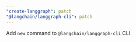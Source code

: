 ```yaml
---
"create-langgraph": patch
"@langchain/langgraph-cli": patch
---
```


Add `new` command to `@langchain/langgraph-cli` CLI
